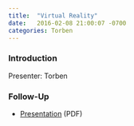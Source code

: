 ```yaml
---
title:  "Virtual Reality"
date:   2016-02-08 21:00:07 -0700
categories: Torben
---
```


### Introduction

Presenter: Torben

### Follow-Up

* [Presentation](/assets/present/2016/virtual-reality.pdf) (PDF) 
